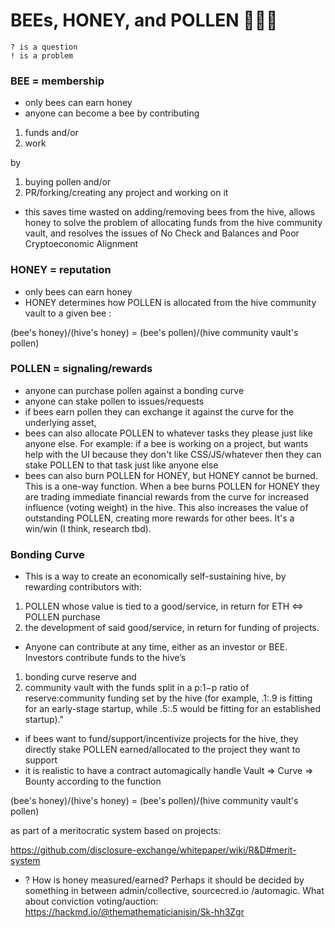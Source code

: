# BEEs, HONEY, and POLLEN 🐝🍯🌺

    ? is a question
    ! is a problem

### BEE = membership
- only bees can earn honey
- anyone can become a bee by contributing
1. funds 
and/or
2. work

by

1. buying pollen
and/or
2. PR/forking/creating any project and working on it
- this saves time wasted on adding/removing bees from the hive, allows honey to solve the problem of allocating funds from the hive community vault, and resolves the issues of No Check and Balances and Poor Cryptoeconomic Alignment

### HONEY = reputation
- only bees can earn honey
- HONEY determines how POLLEN is allocated from the hive community vault to a given bee :

(bee's honey)/(hive's honey) = (bee's pollen)/(hive community vault's pollen)

### POLLEN = signaling/rewards
- anyone can purchase pollen against a bonding curve
- anyone can stake pollen to issues/requests
- if bees earn pollen they can exchange it against the curve for the underlying asset, 
- bees can also allocate POLLEN to whatever tasks they please just like anyone else. For example: if a bee is working on a project, but wants help with the UI because they don't like CSS/JS/whatever then they can stake POLLEN to that task just like anyone else
- bees can also burn POLLEN for HONEY, but HONEY cannot be burned. This is a one-way function. When a bee burns POLLEN for HONEY they are trading immediate financial rewards from the curve for increased influence (voting weight) in the hive. This also increases the value of outstanding POLLEN, creating more rewards for other bees. It's a win/win (I think, research tbd).   

### Bonding Curve
- This is a way to create an economically self-sustaining hive, by rewarding contributors with:
1. POLLEN whose value is tied to a good/service, in return for ETH <=> POLLEN purchase
2. the development of said good/service, in return for funding of projects.
- Anyone can contribute at any time, either as an investor or BEE. Investors contribute funds to the hive’s
1. bonding curve reserve
and
2. community vault
with the funds split in a p:1−p ratio of reserve:community funding set by the hive (for example, .1:.9 is fitting for an early-stage startup, while .5:.5 would be fitting for an established startup)."
- if bees want to fund/support/incentivize projects for the hive, they directly stake POLLEN earned/allocated to the project they want to support
- it is realistic to have a contract automagically handle Vault => Curve => Bounty according to the function

(bee's honey)/(hive's honey) = (bee's pollen)/(hive community vault's pollen)

as part of a meritocratic system based on projects:

https://github.com/disclosure-exchange/whitepaper/wiki/R&D#merit-system

- ? How is honey measured/earned? Perhaps it should be decided by something in between admin/collective, sourcecred.io /automagic. What about conviction voting/auction: https://hackmd.io/@themathematicianisin/Sk-hh3Zgr
